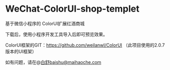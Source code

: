 # WeChat-ColorUI-shop-templet
基于微信小程序的 ColorUI扩展红酒商城

下载后，使用小程序开发工具导入后即可预览效果。

ColorUI框架的GIT：https://github.com/weilanwl/ColorUI
（此项目使用的2.0.7版本的UI框架）

如有问题，请在@白舒baishu@maihaoche.com
